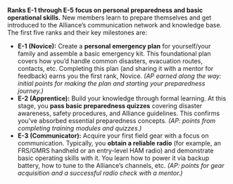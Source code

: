 **Ranks E-1 through E-5 focus on personal preparedness and basic operational skills.** New members learn to prepare themselves and get introduced to the Alliance’s communication network and knowledge base. The first five ranks and their key milestones are:  
- **E-1 (Novice):** Create a **personal emergency plan** for yourself/your family and assemble a basic emergency kit. This foundational plan covers how you’d handle common disasters, evacuation routes, contacts, etc. Completing this plan (and sharing it with a mentor for feedback) earns you the first rank, Novice. _(AP earned along the way: initial points for making the plan and starting your preparedness journey.)_  
- **E-2 (Apprentice):** Build your knowledge through formal learning. At this stage, you **pass basic preparedness quizzes** covering disaster awareness, safety procedures, and Alliance guidelines. This confirms you’ve absorbed essential preparedness concepts. _(AP: points from completing training modules and quizzes.)_  
- **E-3 (Communicator):** Acquire your first field gear with a focus on communication. Typically, you **obtain a reliable radio** (for example, an FRS/GMRS handheld or an entry-level HAM radio) and demonstrate basic operating skills with it. You learn how to power it via backup battery, how to tune to the Alliance’s channels, etc. _(AP: points for gear acquisition and a successful radio check with a mentor.)_